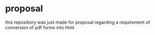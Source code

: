 # proposal
this repositiory was just made for proposal regarding a requirement of conversion of pdf forms into html

